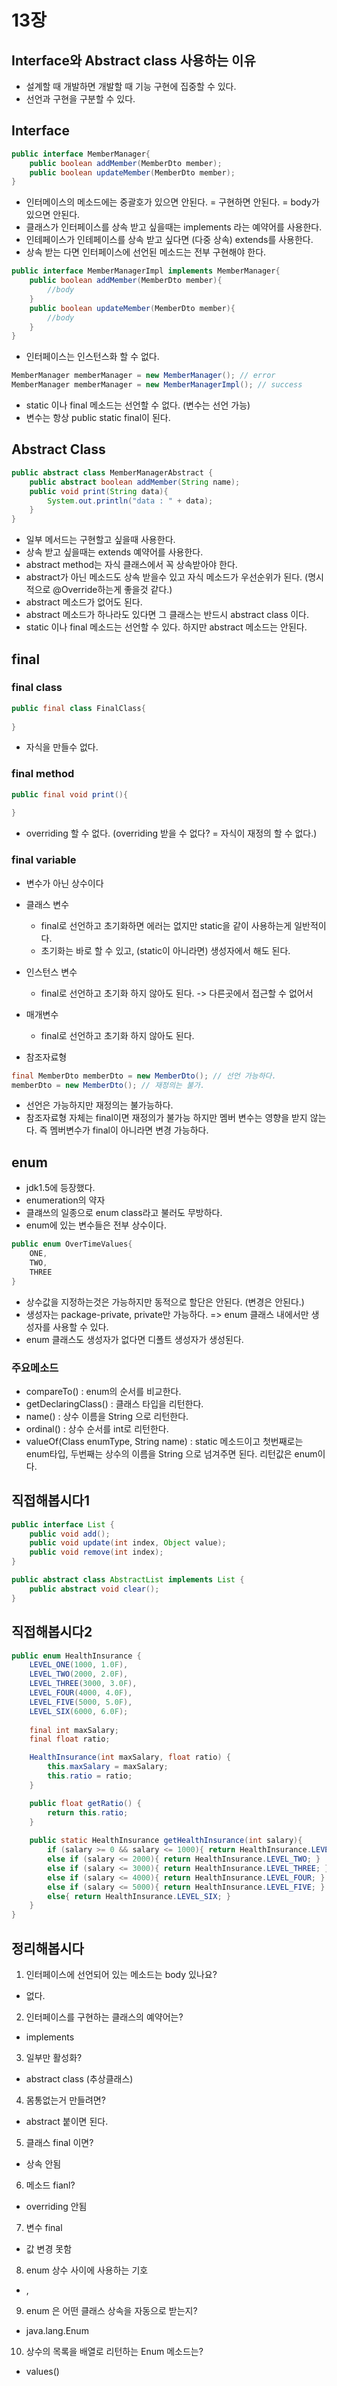 # 13장



## Interface와 Abstract class 사용하는 이유
- 설계할 때 개발하면 개발할 때 기능 구현에 집중할 수 있다.
- 선언과 구현을 구분할 수 있다.

## Interface
```java
public interface MemberManager{
    public boolean addMember(MemberDto member);
    public boolean updateMember(MemberDto member);
}
```
- 인터메이스의 메소드에는 중괄호가 있으면 안된다. = 구현하면 안된다. = body가 있으면 안된다.
- 클래스가 인터페이스를 상속 받고 싶을때는 implements 라는 예약어를 사용한다.
- 인테페이스가 인테페이스를 상속 받고 싶다면 (다중 상속) extends를 사용한다.
- 상속 받는 다면 인터페이스에 선언된 메소드는 전부 구현해야 한다.
```java
public interface MemberManagerImpl implements MemberManager{
    public boolean addMember(MemberDto member){
        //body
    }
    public boolean updateMember(MemberDto member){
        //body
    }
}
```
- 인터페이스는 인스턴스화 할 수 없다.
```java
MemberManager memberManager = new MemberManager(); // error
MemberManager memberManager = new MemberManagerImpl(); // success
```
- static 이나 final 메소드는 선언할 수 없다. (변수는 선언 가능)
- 변수는 항상 public static final이 된다.

## Abstract Class
```java
public abstract class MemberManagerAbstract {
    public abstract boolean addMember(String name);
    public void print(String data){
        System.out.println("data : " + data);
    }
}
```
- 일부 메서드는 구현할고 싶을때 사용한다.
- 상속 받고 싶을때는 extends 예약어를 사용한다.
- abstract method는 자식 클래스에서 꼭 상속받아야 한다.
- abstract가 아닌 메소드도 상속 받을수 있고 자식 메소드가 우선순위가 된다. (명시적으로 @Override하는게 좋을것 같다.)
- abstract 메소드가 없어도 된다.
- abstract 메소드가 하나라도 있다면 그 클래스는 반드시 abstract class 이다.
- static 이나 final 메소드는 선언할 수 있다. 하지만 abstract 메소드는 안된다.

## final

### final class
```java
public final class FinalClass{
    
}
```
- 자식을 만들수 없다.

### final method
```java
public final void print(){
    
}
```
- overriding 할 수 없다. (overriding 받을 수 없다? = 자식이 재정의 할 수 없다.)

### final variable
- 변수가 아닌 상수이다
- 클래스 변수
    - final로 선언하고 초기화하면 에러는 없지만 static을 같이 사용하는게 일반적이다.
    - 초기화는 바로 할 수 있고, (static이 아니라면) 생성자에서 해도 된다.
- 인스턴스 변수
    - final로 선언하고 초기화 하지 않아도 된다. -> 다른곳에서 접근할 수 없어서
- 매개변수
    - final로 선언하고 초기화 하지 않아도 된다.
    
- 참조자료형
```java
final MemberDto memberDto = new MemberDto(); // 선언 가능하다.
memberDto = new MemberDto(); // 재정의는 불가.
```
- 선언은 가능하지만 재정의는 불가능하다.
- 참조자료형 자체는 final이면 재정의가 불가능 하지만 멤버 변수는 영향을 받지 않는다. 즉 멤버변수가 final이 아니라면 변경 가능하다.

## enum
- jdk1.5에 등장했다.
- enumeration의 약자
- 클럐쓰의 일종으로 enum class라고 불러도 무방하다.
- enum에 있는 변수들은 전부 상수이다.
```java
public enum OverTimeValues{
    ONE,
    TWO,
    THREE
}
```
- 상수값을 지정하는것은 가능하지만 동적으로 할단은 안된다. (변경은 안된다.)
- 생성자는 package-private, private만 가능하다. => enum 클래스 내에서만 생성자를 사용할 수 있다.
- enum 클래스도 생성자가 없다면 디폴트 생성자가 생성된다.
### 주요메소드
- compareTo() : enum의 순서를 비교한다.
- getDeclaringClass() : 클래스 타입을 리턴한다.
- name() : 상수 이름을 String 으로 리턴한다.
- ordinal() : 상수 순서를 int로 리턴한다.
- valueOf(Class<T> enumType, String name) : static 메소드이고 첫번째로는 enum타입, 두번째는 상수의 이름을 String 으로 넘겨주면 된다. 리턴값은 enum이다.

## 직접해봅시다1
```java
public interface List {
    public void add();
    public void update(int index, Object value);
    public void remove(int index);
}

public abstract class AbstractList implements List {
    public abstract void clear();
}
```

## 직접해봅시다2
```java
public enum HealthInsurance {
    LEVEL_ONE(1000, 1.0F),
    LEVEL_TWO(2000, 2.0F),
    LEVEL_THREE(3000, 3.0F),
    LEVEL_FOUR(4000, 4.0F),
    LEVEL_FIVE(5000, 5.0F),
    LEVEL_SIX(6000, 6.0F);
    
    final int maxSalary;
    final float ratio;

    HealthInsurance(int maxSalary, float ratio) {
        this.maxSalary = maxSalary;
        this.ratio = ratio;
    }

    public float getRatio() {
        return this.ratio;
    }
    
    public static HealthInsurance getHealthInsurance(int salary){
        if (salary >= 0 && salary <= 1000){ return HealthInsurance.LEVEL_ONE; }
        else if (salary <= 2000){ return HealthInsurance.LEVEL_TWO; }
        else if (salary <= 3000){ return HealthInsurance.LEVEL_THREE; }
        else if (salary <= 4000){ return HealthInsurance.LEVEL_FOUR; }
        else if (salary <= 5000){ return HealthInsurance.LEVEL_FIVE; }
        else{ return HealthInsurance.LEVEL_SIX; }
    }
}
```

## 정리해봅시다

1. 인터페이스에 선언되어 있는 메소드는 body 있나요?
- 없다.

2. 인터페이스를 구현하는 클래스의 예약어는?
- implements

3. 일부만 활성화?
- abstract class (추상클래스)

4. 몸통없는거 만들려면?
- abstract 붙이면 된다.

5. 클래스 final 이면?
- 상속 안됨

6. 메소드 fianl?
- overriding 안됨

7. 변수 final
- 값 변경 못함

8. enum 상수 사이에 사용하는 기호
- ,

9. enum 은 어떤 클래스 상속을 자동으로 받는지?
- java.lang.Enum

10. 상수의 목록을 배열로 리턴하는 Enum 메소드는?
- values()
